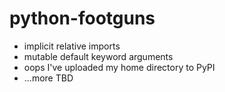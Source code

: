 # python-footguns

- implicit relative imports
- mutable default keyword arguments
- oops I've uploaded my home directory to PyPI
- ...more TBD
